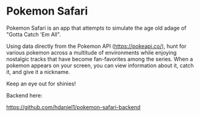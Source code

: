 <H1>Pokemon Safari</H1>

Pokemon Safari is an app that attempts to simulate the age old adage of "Gotta Catch 'Em All".  

Using data directly from the Pokemon API (https://pokeapi.co/), hunt for various pokemon across a multitude of environments while enjoying nostalgic tracks that have become fan-favorites among the series. When a pokemon appears on your screen, you can view information about it, catch it, and give it a nickname. 

Keep an eye out for shinies!

Backend here:

https://github.com/hdaniel1/pokemon-safari-backend
